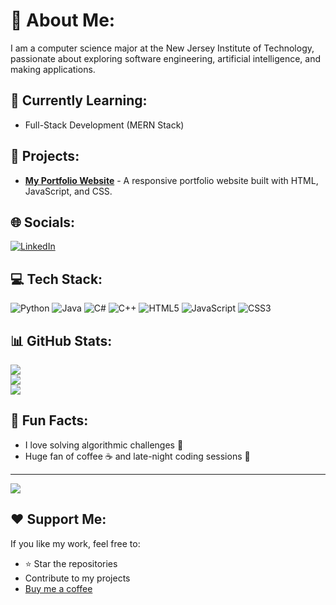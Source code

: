 # 💫 About Me:
I am a computer science major at the New Jersey Institute of Technology, passionate about exploring software engineering, artificial intelligence, and making applications.

## 🌱 Currently Learning:
- Full-Stack Development (MERN Stack)

## 🚀 Projects:
- [**My Portfolio Website**](https://iaalcantara17.github.io/portfolio-website/) - A responsive portfolio website built with HTML, JavaScript, and CSS.

## 🌐 Socials:
[![LinkedIn](https://img.shields.io/badge/LinkedIn-%230077B5.svg?logo=linkedin&logoColor=white)](https://linkedin.com/in/israel-alcantara/)

## 💻 Tech Stack:
![Python](https://img.shields.io/badge/Python-3670A0?style=for-the-badge&logo=python&logoColor=ffdd54)
![Java](https://img.shields.io/badge/Java-%23ED8B00.svg?style=for-the-badge&logo=java&logoColor=white)
![C#](https://img.shields.io/badge/C%23-%23239120.svg?style=for-the-badge&logo=csharp&logoColor=white)
![C++](https://img.shields.io/badge/C%2B%2B-%2300599C.svg?style=for-the-badge&logo=c%2B%2B&logoColor=white)
![HTML5](https://img.shields.io/badge/HTML5-%23E34F26.svg?style=for-the-badge&logo=html5&logoColor=white)
![JavaScript](https://img.shields.io/badge/JavaScript-%23323330.svg?style=for-the-badge&logo=javascript&logoColor=%23F7DF1E)
![CSS3](https://img.shields.io/badge/CSS3-%231572B6.svg?style=for-the-badge&logo=css3&logoColor=white)

## 📊 GitHub Stats:
![](https://github-readme-stats.vercel.app/api?username=iaalcantara17&theme=dracula&hide_border=false&include_all_commits=false&count_private=false)<br/>
![](https://github-readme-streak-stats.herokuapp.com/?user=iaalcantara17&theme=dracula&hide_border=false)<br/>
![](https://github-readme-stats.vercel.app/api/top-langs/?username=iaalcantara17&theme=dracula&hide_border=false&include_all_commits=false&count_private=false&layout=compact)


## 🎉 Fun Facts:
- I love solving algorithmic challenges 🧠
- Huge fan of coffee ☕ and late-night coding sessions 🌙

---
[![](https://visitcount.itsvg.in/api?id=iaalcantara17&label=Profile%20Views&color=1&icon=5&pretty=false)](https://visitcount.itsvg.in)

## ❤️ Support Me:
If you like my work, feel free to:
- ⭐ Star the repositories
- Contribute to my projects
- [Buy me a coffee](https://www.buymeacoffee.com/iaalcantara17)

